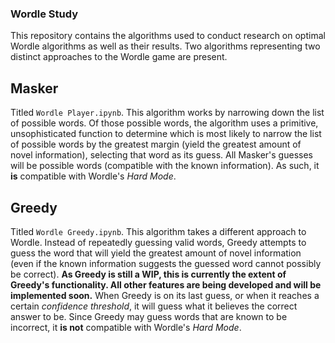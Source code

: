 ### Wordle Study
This repository contains the algorithms used to conduct research on optimal Wordle algorithms as well as their results. Two algorithms representing two distinct approaches to the Wordle game are present.

## Masker
Titled `Wordle Player.ipynb`. This algorithm works by narrowing down the list of possible words. Of those possible words, the algorithm uses a primitive, unsophisticated function to determine which is most likely to narrow the list of possible words by the greatest margin (yield the greatest amount of novel information), selecting that word as its guess. All Masker's guesses will be possible words (compatible with the known information). As such, it **is** compatible with Wordle's *Hard Mode*.

## Greedy
Titled `Wordle Greedy.ipynb`. This algorithm takes a different approach to Wordle. Instead of repeatedly guessing valid words, Greedy attempts to guess the word that will yield the greatest amount of novel information (even if the known information suggests the guessed word cannot possibly be correct). **As Greedy is still a WIP, this is currently the extent of Greedy's functionality. All other features are being developed and will be implemented soon.** When Greedy is on its last guess, or when it reaches a certain *confidence threshold*, it will guess what it believes the correct answer to be. Since Greedy may guess words that are known to be incorrect, it **is not** compatible with Wordle's *Hard Mode*.